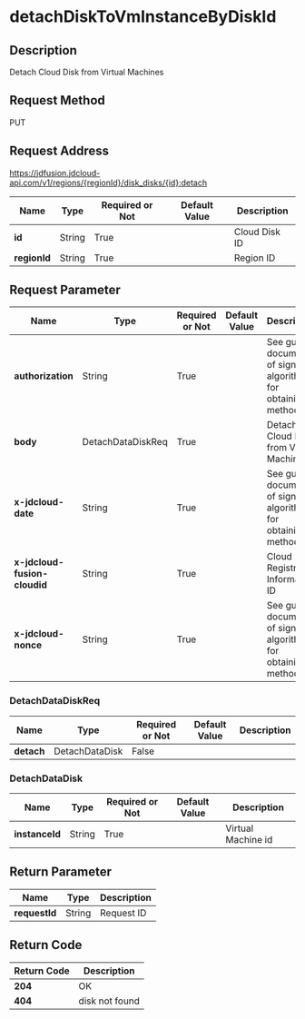 # detachDiskToVmInstanceByDiskId


## Description
Detach Cloud Disk from Virtual Machines

## Request Method
PUT

## Request Address
https://jdfusion.jdcloud-api.com/v1/regions/{regionId}/disk_disks/{id}:detach

|Name|Type|Required or Not|Default Value|Description|
|---|---|---|---|---|
|**id**|String|True| |Cloud Disk ID|
|**regionId**|String|True| |Region ID|

## Request Parameter
|Name|Type|Required or Not|Default Value|Description|
|---|---|---|---|---|
|**authorization**|String|True| |See guide document of signature algorithm for obtaining method|
|**body**|DetachDataDiskReq|True| |Detach Cloud Disk from Virtual Machines|
|**x-jdcloud-date**|String|True| |See guide document of signature algorithm for obtaining method|
|**x-jdcloud-fusion-cloudid**|String|True| |Cloud Registration Information ID|
|**x-jdcloud-nonce**|String|True| |See guide document of signature algorithm for obtaining method|

### DetachDataDiskReq
|Name|Type|Required or Not|Default Value|Description|
|---|---|---|---|---|
|**detach**|DetachDataDisk|False| | |
### DetachDataDisk
|Name|Type|Required or Not|Default Value|Description|
|---|---|---|---|---|
|**instanceId**|String|True| |Virtual Machine id|

## Return Parameter
|Name|Type|Description|
|---|---|---|
|**requestId**|String|Request ID|


## Return Code
|Return Code|Description|
|---|---|
|**204**|OK|
|**404**|disk not found|
